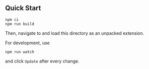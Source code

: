 ## Quick Start

```
npm ci
npm run build
```

Then, navigate to [](chrome://extensions) and load this directory as an unpacked extension.

For development, use

```
npm run watch
```

and click `Update` after every change.
